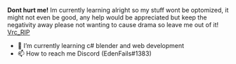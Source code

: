 **Dont hurt me!**
Im currently learning alright so my stuff wont be optomized, it might not even be good, any help would be appreciated but keep the negativity away please
not wanting to cause drama
so leave me out of it!
[Vrc_RIP](https://user-images.githubusercontent.com/63517645/184216633-ff5bc11a-6b20-485a-b976-38765ef0ab8d.png)

- 🌱 I’m currently learning c# blender and web development
- 📫 How to reach me Discord (EdenFails#1383)
